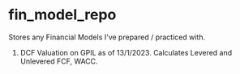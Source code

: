 # fin_model_repo
Stores any Financial Models I've prepared / practiced with.

1. DCF Valuation on GPIL as of 13/1/2023. Calculates Levered and Unlevered FCF, WACC.
